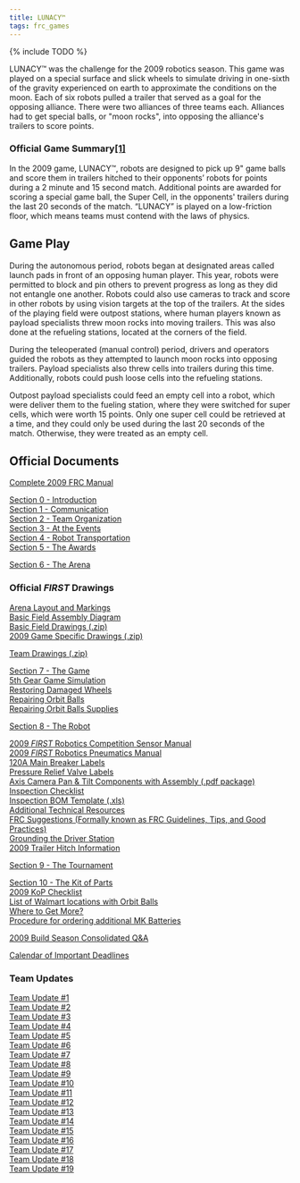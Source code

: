 ```yaml
---
title: LUNACY™
tags: frc_games
---
```

{% include TODO %}

LUNACY™ was the challenge for the 2009 robotics season. This game was played on a special surface and slick wheels to simulate driving in one-sixth of the gravity experienced on earth to approximate the conditions on the moon. Each of six robots pulled a trailer that served as a goal for the opposing alliance. There were two alliances of three teams each. Alliances had to get special balls, or "moon rocks", into opposing the alliance's trailers to score points.

### Official Game Summary[[1]](https://web.archive.org/web/20150316194933/http://www3.usfirst.org/sites/default/files/uploadedFiles/Who/FIRST_History/FRC_Game_Summaries_Photos.pdf "https://web.archive.org/web/20150316194933/http://www3.usfirst.org/sites/default/files/uploadedFiles/Who/FIRST_History/FRC_Game_Summaries_Photos.pdf")
In the 2009 game, LUNACY™, robots are designed to pick up 9" game balls and score them in trailers hitched to their opponents’ robots for points during a 2 minute and 15 second match. Additional points are awarded for scoring a special game ball, the Super Cell, in the opponents' trailers during the last 20 seconds of the match. “LUNACY” is played on a low-friction floor, which means teams must contend with the laws of physics.

## Game Play

During the autonomous period, robots began at designated areas called launch pads in front of an opposing human player. This year, robots were permitted to block and pin others to prevent progress as long as they did not entangle one another. Robots could also use cameras to track and score in other robots by using vision targets at the top of the trailers. At the sides of the playing field were outpost stations, where human players known as payload specialists threw moon rocks into moving trailers. This was also done at the refueling stations, located at the corners of the field.

During the teleoperated (manual control) period, drivers and operators guided the robots as they attempted to launch moon rocks into opposing trailers. Payload specialists also threw cells into trailers during this time. Additionally, robots could push loose cells into the refueling stations.

Outpost payload specialists could feed an empty cell into a robot, which were deliver them to the fueling station, where they were switched for super cells, which were worth 15 points. Only one super cell could be retrieved at a time, and they could only be used during the last 20 seconds of the match. Otherwise, they were treated as an empty cell.

## Official Documents

[Complete 2009 FRC Manual](https://web.archive.org/web/20100616131931/http://usfirst.org/uploadedFiles/Consolidated%20Manual%20022409.pdf "https://web.archive.org/web/20100616131931/http://usfirst.org/uploadedFiles/Consolidated%20Manual%20022409.pdf")  
  
[Section 0 - Introduction](https://web.archive.org/web/20100613081258/http://usfirst.org/uploadedFiles/0%20-%20Introduction.pdf "https://web.archive.org/web/20100613081258/http://usfirst.org/uploadedFiles/0%20-%20Introduction.pdf")  
[Section 1 - Communication](https://web.archive.org/web/20100613080854/http://usfirst.org/uploadedFiles/1%20-%20Communication%20Rev%20B.pdf "https://web.archive.org/web/20100613080854/http://usfirst.org/uploadedFiles/1%20-%20Communication%20Rev%20B.pdf")  
[Section 2 - Team Organization](https://web.archive.org/web/20100613081034/http://usfirst.org/uploadedFiles/2%20-%20Team%20Organization.pdf "https://web.archive.org/web/20100613081034/http://usfirst.org/uploadedFiles/2%20-%20Team%20Organization.pdf")  
[Section 3 - At the Events](https://web.archive.org/web/20100616131843/http://usfirst.org/uploadedFiles/3%20-%20At%20the%20Events,%20Rev%20D.pdf "https://web.archive.org/web/20100616131843/http://usfirst.org/uploadedFiles/3%20-%20At%20the%20Events,%20Rev%20D.pdf")  
[Section 4 - Robot Transportation](https://web.archive.org/web/20100613081224/http://usfirst.org/uploadedFiles/4%20-%20Robot%20Transportation,%20Rev%20D.pdf "https://web.archive.org/web/20100613081224/http://usfirst.org/uploadedFiles/4%20-%20Robot%20Transportation,%20Rev%20D.pdf")  
[Section 5 - The Awards](https://web.archive.org/web/20100613080825/http://usfirst.org/uploadedFiles/5%20-%20The%20Awards.pdf "https://web.archive.org/web/20100613080825/http://usfirst.org/uploadedFiles/5%20-%20The%20Awards.pdf")  
  
[Section 6 - The Arena](https://web.archive.org/web/20100613081116/http://usfirst.org/uploadedFiles/6%20-%20The_Arena_Rev_A%281%29.pdf "https://web.archive.org/web/20100613081116/http://usfirst.org/uploadedFiles/6%20-%20The_Arena_Rev_A%281%29.pdf")  
### Official _FIRST_ Drawings
[Arena Layout and Markings](https://web.archive.org/web/20100616140102/http://usfirst.org/uploadedFiles/2009%20Arena%20Layout%20and%20Markings.pdf "https://web.archive.org/web/20100616140102/http://usfirst.org/uploadedFiles/2009%20Arena%20Layout%20and%20Markings.pdf")  
[Basic Field Assembly Diagram](https://web.archive.org/web/20100613100139/http://usfirst.org/uploadedFiles/FE-00032.pdf "https://web.archive.org/web/20100613100139/http://usfirst.org/uploadedFiles/FE-00032.pdf")  
[Basic Field Drawings (.zip)](https://web.archive.org/web/20100613081101/http://usfirst.org/uploadedFiles/Basic%20Field%20Drawings.zip "https://web.archive.org/web/20100613081101/http://usfirst.org/uploadedFiles/Basic%20Field%20Drawings.zip")  
[2009 Game Specific Drawings (.zip)](https://web.archive.org/web/20100613081101/http://usfirst.org/uploadedFiles/2009%20Game%20Specific%20Drawings.zip "https://web.archive.org/web/20100613081101/http://usfirst.org/uploadedFiles/2009%20Game%20Specific%20Drawings.zip")  
  
[Team Drawings (.zip)](https://web.archive.org/web/20100613032229/http://usfirst.org/uploadedFiles/2009%20Team%20Field%20Drawings%281%29.zip "https://web.archive.org/web/20100613032229/http://usfirst.org/uploadedFiles/2009%20Team%20Field%20Drawings%281%29.zip")  
  
[Section 7 - The Game](https://web.archive.org/web/20100613080726/http://usfirst.org/uploadedFiles/7%20-%20The%20Game%20Rev%20I.pdf "https://web.archive.org/web/20100613080726/http://usfirst.org/uploadedFiles/7%20-%20The%20Game%20Rev%20I.pdf")  
[5th Gear Game Simulation](https://web.archive.org/web/20090416153057/http://thinktank.wpi.edu/article/141 "https://web.archive.org/web/20090416153057/http://thinktank.wpi.edu/article/141")  
[Restoring Damaged Wheels](https://web.archive.org/web/20100613081241/http://usfirst.org/uploadedFiles/Restore%20Damaged%20Wheels.pdf "https://web.archive.org/web/20100613081241/http://usfirst.org/uploadedFiles/Restore%20Damaged%20Wheels.pdf")  
[Repairing Orbit Balls](https://web.archive.org/web/20100613080743/http://usfirst.org/uploadedFiles/Orbit%20Ball%20Repair.pdf "https://web.archive.org/web/20100613080743/http://usfirst.org/uploadedFiles/Orbit%20Ball%20Repair.pdf")  
[Repairing Orbit Balls Supplies](https://web.archive.org/web/20100613081311/http://usfirst.org/uploadedFiles/orbit%20ball%20repair%20supplies.pdf "https://web.archive.org/web/20100613081311/http://usfirst.org/uploadedFiles/orbit%20ball%20repair%20supplies.pdf")  
  
[Section 8 - The Robot](https://web.archive.org/web/20100613080926/http://usfirst.org/uploadedFiles/8%20-%20The%20Robot%20Rev%20K.pdf "https://web.archive.org/web/20100613080926/http://usfirst.org/uploadedFiles/8%20-%20The%20Robot%20Rev%20K.pdf")  

[2009 _FIRST_ Robotics Competition Sensor Manual](https://web.archive.org/web/20100616131809/http://usfirst.org/uploadedFiles/2009%20Sensor%20Manual%20Rev%20B.pdf "https://web.archive.org/web/20100616131809/http://usfirst.org/uploadedFiles/2009%20Sensor%20Manual%20Rev%20B.pdf")  
[2009 _FIRST_ Robotics Pneumatics Manual](https://web.archive.org/web/20100616131901/http://usfirst.org/uploadedFiles/2009%20Pneumatics%20Manual%20Rev%20B.pdf "https://web.archive.org/web/20100616131901/http://usfirst.org/uploadedFiles/2009%20Pneumatics%20Manual%20Rev%20B.pdf")  
[120A Main Breaker Labels](https://web.archive.org/web/20100613081341/http://usfirst.org/uploadedFiles/Main%20Breaker%20labels.pdf "https://web.archive.org/web/20100613081341/http://usfirst.org/uploadedFiles/Main%20Breaker%20labels.pdf")  
[Pressure Relief Valve Labels](https://web.archive.org/web/20100613081154/http://usfirst.org/uploadedFiles/Pressure%20Release%20labels.pdf "https://web.archive.org/web/20100613081154/http://usfirst.org/uploadedFiles/Pressure%20Release%20labels.pdf")  
[Axis Camera Pan & Tilt Components with Assembly (.pdf package)](https://web.archive.org/web/20100613080800/http://usfirst.org/uploadedFiles/Camera_Pan_Tilt_Assembly.pdf "https://web.archive.org/web/20100613080800/http://usfirst.org/uploadedFiles/Camera_Pan_Tilt_Assembly.pdf")  
[Inspection Checklist](https://web.archive.org/web/20100616131829/http://usfirst.org/uploadedFiles/2009%20FRC%20Inspection%20Checklist%20Rev%20E.pdf "https://web.archive.org/web/20100616131829/http://usfirst.org/uploadedFiles/2009%20FRC%20Inspection%20Checklist%20Rev%20E.pdf")  
[Inspection BOM Template (.xls)](https://web.archive.org/web/20100613032229/http://usfirst.org/uploadedFiles/2009%20Inspection%20BOM%20Template.xls "https://web.archive.org/web/20100613032229/http://usfirst.org/uploadedFiles/2009%20Inspection%20BOM%20Template.xls")  
[Additional Technical Resources](https://web.archive.org/web/20100613001205/http://usfirst.org/roboticsprograms/frc/content.aspx?id=11838 "https://web.archive.org/web/20100613001205/http://usfirst.org/roboticsprograms/frc/content.aspx?id=11838")  
[FRC Suggestions (Formally known as FRC Guidelines, Tips, and Good Practices)](https://web.archive.org/web/20100616132016/http://usfirst.org/uploadedFiles/2009%20FRC%20Suggestions%20Rev%20A.pdf "https://web.archive.org/web/20100616132016/http://usfirst.org/uploadedFiles/2009%20FRC%20Suggestions%20Rev%20A.pdf")  
[Grounding the Driver Station](https://web.archive.org/web/20100613080909/http://usfirst.org/uploadedFiles/Driver%20Station%20ESD%20Sensitivity%20Rework%20Instructions.pdf "https://web.archive.org/web/20100613080909/http://usfirst.org/uploadedFiles/Driver%20Station%20ESD%20Sensitivity%20Rework%20Instructions.pdf")  
[2009 Trailer Hitch Information](https://web.archive.org/web/20100613081208/http://usfirst.org/uploadedFiles/GE-09040_B.pdf "https://web.archive.org/web/20100613081208/http://usfirst.org/uploadedFiles/GE-09040_B.pdf")  
  
[Section 9 - The Tournament](https://web.archive.org/web/20100613081019/http://usfirst.org/uploadedFiles/9%20-%20The%20Tournament%20Rev%20B.pdf "https://web.archive.org/web/20100613081019/http://usfirst.org/uploadedFiles/9%20-%20The%20Tournament%20Rev%20B.pdf")  
  
[Section 10 - The Kit of Parts](https://web.archive.org/web/20100613081325/http://usfirst.org/uploadedFiles/10%20-%20The_Kit_Of_Parts_Rev_A%281%29.pdf "https://web.archive.org/web/20100613081325/http://usfirst.org/uploadedFiles/10%20-%20The_Kit_Of_Parts_Rev_A%281%29.pdf")  
[2009 KoP Checklist](https://web.archive.org/web/20100616080617/http://usfirst.org/uploadedFiles/2009%20KOP%20Checklist%20Rev%20B.pdf "https://web.archive.org/web/20100616080617/http://usfirst.org/uploadedFiles/2009%20KOP%20Checklist%20Rev%20B.pdf")  
[List of Walmart locations with Orbit Balls](https://web.archive.org/web/20100616131753/http://usfirst.org/uploadedFiles/Orbit%20Ball%20Store%20Inv%2001-21-09.pdf "https://web.archive.org/web/20100616131753/http://usfirst.org/uploadedFiles/Orbit%20Ball%20Store%20Inv%2001-21-09.pdf")  
[Where to Get More?](https://web.archive.org/web/20100613080841/http://usfirst.org/uploadedFiles/Where%20to%20get%20more%20Rev%20A.pdf "https://web.archive.org/web/20100613080841/http://usfirst.org/uploadedFiles/Where%20to%20get%20more%20Rev%20A.pdf")  
[Procedure for ordering additional MK Batteries](https://web.archive.org/web/20100616132125/http://usfirst.org/uploadedFiles/2009%20FIRST%20TEAM%20Battery%20Ordering.pdf "https://web.archive.org/web/20100616132125/http://usfirst.org/uploadedFiles/2009%20FIRST%20TEAM%20Battery%20Ordering.pdf")  
  
[2009 Build Season Consolidated Q&A](https://web.archive.org/web/20100616131428/http://usfirst.org/uploadedFiles/Consolidated%20QandA%20-%20Build%20Season.pdf "https://web.archive.org/web/20100616131428/http://usfirst.org/uploadedFiles/Consolidated%20QandA%20-%20Build%20Season.pdf")  
  
[Calendar of Important Deadlines](https://web.archive.org/web/20090901184533/http://www.usfirst.org/roboticsprograms/frc/content.aspx?id=454 "https://web.archive.org/web/20090901184533/http://www.usfirst.org/roboticsprograms/frc/content.aspx?id=454")  


### Team Updates
[Team Update #1](https://web.archive.org/web/20100616131548/http://usfirst.org/uploadedFiles/Team_Update_1.pdf "https://web.archive.org/web/20100616131548/http://usfirst.org/uploadedFiles/Team_Update_1.pdf")  
[Team Update #2](https://web.archive.org/web/20100616131706/http://usfirst.org/uploadedFiles/Team%20Update%202.pdf "https://web.archive.org/web/20100616131706/http://usfirst.org/uploadedFiles/Team%20Update%202.pdf")  
[Team Update #3](https://web.archive.org/web/20100616131502/http://usfirst.org/uploadedFiles/Team%20Update%203.pdf "https://web.archive.org/web/20100616131502/http://usfirst.org/uploadedFiles/Team%20Update%203.pdf")  
[Team Update #4](https://web.archive.org/web/20100616131620/http://usfirst.org/uploadedFiles/Team%20Update%204.pdf "https://web.archive.org/web/20100616131620/http://usfirst.org/uploadedFiles/Team%20Update%204.pdf")  
[Team Update #5](https://web.archive.org/web/20100616131604/http://usfirst.org/uploadedFiles/Team%20Update%205.pdf "https://web.archive.org/web/20100616131604/http://usfirst.org/uploadedFiles/Team%20Update%205.pdf")  
[Team Update #6](https://web.archive.org/web/20100616131447/http://usfirst.org/uploadedFiles/Team%20Update%206.pdf "https://web.archive.org/web/20100616131447/http://usfirst.org/uploadedFiles/Team%20Update%206.pdf")  
[Team Update #7](https://web.archive.org/web/20100616131338/http://usfirst.org/uploadedFiles/Team%20Update%207.pdf "https://web.archive.org/web/20100616131338/http://usfirst.org/uploadedFiles/Team%20Update%207.pdf")  
[Team Update #8](https://web.archive.org/web/20100616131518/http://usfirst.org/uploadedFiles/Team%20Update%208.pdf "https://web.archive.org/web/20100616131518/http://usfirst.org/uploadedFiles/Team%20Update%208.pdf")  
[Team Update #9](https://web.archive.org/web/20100616131356/http://usfirst.org/uploadedFiles/Team%20Update%209.pdf "https://web.archive.org/web/20100616131356/http://usfirst.org/uploadedFiles/Team%20Update%209.pdf")  
[Team Update #10](https://web.archive.org/web/20100616131237/http://usfirst.org/uploadedFiles/Team%20Update%2010.pdf "https://web.archive.org/web/20100616131237/http://usfirst.org/uploadedFiles/Team%20Update%2010.pdf")  
[Team Update #11](https://web.archive.org/web/20100616131412/http://usfirst.org/uploadedFiles/Team%20Update%2011.pdf "https://web.archive.org/web/20100616131412/http://usfirst.org/uploadedFiles/Team%20Update%2011.pdf")  
[Team Update #12](https://web.archive.org/web/20100616131723/http://usfirst.org/uploadedFiles/Team%20Update%2012.pdf "https://web.archive.org/web/20100616131723/http://usfirst.org/uploadedFiles/Team%20Update%2012.pdf")  
[Team Update #13](https://web.archive.org/web/20100616131323/http://usfirst.org/uploadedFiles/Team%20Update%2013.pdf "https://web.archive.org/web/20100616131323/http://usfirst.org/uploadedFiles/Team%20Update%2013.pdf")  
[Team Update #14](https://web.archive.org/web/20100616131252/http://usfirst.org/uploadedFiles/Team%20Update%2014.pdf "https://web.archive.org/web/20100616131252/http://usfirst.org/uploadedFiles/Team%20Update%2014.pdf")  
[Team Update #15](https://web.archive.org/web/20100616131651/http://usfirst.org/uploadedFiles/Team%20Update%2015.pdf "https://web.archive.org/web/20100616131651/http://usfirst.org/uploadedFiles/Team%20Update%2015.pdf")  
[Team Update #16](https://web.archive.org/web/20100616131221/http://usfirst.org/uploadedFiles/Team%20Update%2016.pdf "https://web.archive.org/web/20100616131221/http://usfirst.org/uploadedFiles/Team%20Update%2016.pdf")  
[Team Update #17](https://web.archive.org/web/20100616131532/http://usfirst.org/uploadedFiles/Team%20Update%2017.pdf "https://web.archive.org/web/20100616131532/http://usfirst.org/uploadedFiles/Team%20Update%2017.pdf")  
[Team Update #18](https://web.archive.org/web/20100616131307/http://usfirst.org/uploadedFiles/Team%20Update%2018.pdf "https://web.archive.org/web/20100616131307/http://usfirst.org/uploadedFiles/Team%20Update%2018.pdf")  
[Team Update #19](https://web.archive.org/web/20100616131635/http://usfirst.org/uploadedFiles/Team%20Update%2019.pdf "https://web.archive.org/web/20100616131635/http://usfirst.org/uploadedFiles/Team%20Update%2019.pdf")
